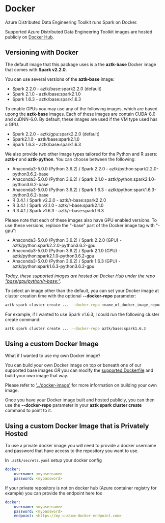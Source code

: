 # Docker
Azure Distributed Data Engineering Toolkit runs Spark on Docker.

Supported Azure Distributed Data Engineering Toolkit images are hosted publicly on [Docker Hub](https://hub.docker.com/r/aztk/base/tags).

## Versioning with Docker
The default image that this package uses is a the __aztk-base__ Docker image that comes with **Spark v2.2.0**.

You can use several versions of the __aztk-base__ image:
- Spark 2.2.0 - aztk/base:spark2.2.0 (default)
- Spark 2.1.0 - aztk/base:spark2.1.0
- Spark 1.6.3 - aztk/base:spark1.6.3

To enable GPUs you may use any of the following images, which are based upong the __aztk-base__ images. Each of these images are contain CUDA-8.0 and cuDNN-6.0. By default, these images are used if the VM type used has a GPU.
- Spark 2.2.0 - aztk/gpu:spark2.2.0 (default)
- Spark2.1.0 - aztk/base:spark2.1.0
- Spark 1.6.3 - aztk/base:spark1.6.3

We also provide two other image types tailored for the Python and R users: __aztk-r__ and __aztk-python__. You can choose between the following:
- Anaconda3-5.0.0 (Python 3.6.2) / Spark 2.2.0 - aztk/python:spark2.2.0-python3.6.2-base
- Anaconda3-5.0.0 (Python 3.6.2) / Spark 2.1.0 - aztk/python:spark2.1.0-python3.6.2-base
- Anaconda3-5.0.0 (Python 3.6.2) / Spark 1.6.3 - aztk/python:spark1.6.3-python3.6.2-base
- R 3.4.1 / Spark v2.2.0 - aztk/r-base:spark2.2.0
- R 3.4.1 / Spark v2.1.0 - aztk/r-base:spark2.1.0
- R 3.4.1 / Spark v1.6.3 - aztk/r-base:spark1.6.3


Please note that each of these images also have GPU enabled versions. To use these versions, replace the "-base" part of the Docker image tag with "-gpu":
- Anaconda3-5.0.0 (Python 3.6.2) / Spark 2.2.0 (GPU) - aztk/python:spark2.2.0-python3.6.2-gpu
- Anaconda3-5.0.0 (Python 3.6.2) / Spark 2.1.0 (GPU) - aztk/python:spark2.1.0-python3.6.2-gpu
- Anaconda3-5.0.0 (Python 3.6.2) / Spark 1.6.3 (GPU) - aztk/python:spark1.6.3-python3.6.2-gpu

*Today, these supported images are hosted on Docker Hub under the repo ["base/gpu/python/r-base:<tag>"](https://hub.docker.com/r/aztk).*

To select an image other than the default, you can set your Docker image at cluster creation time with the optional **--docker-repo** parameter:

```sh
aztk spark cluster create ... --docker-repo <name_of_docker_image_repo>
```

For example, if I wanted to use Spark v1.6.3, I could run the following cluster create command:
```sh
aztk spark cluster create ... --docker-repo aztk/base:spark1.6.3
```

## Using a custom Docker Image
What if I wanted to use my own Docker image?

You can build your own Docker image on top or beneath one of our supported base images _OR_ you can modify the [supported Dockerfile](../docker-image) and build your own image that way.

Please refer to ['../docker-image'](../docker-image) for more information on building your own image.

Once you have your Docker image built and hosted publicly, you can then use the **--docker-repo** parameter in your **aztk spark cluster create** command to point to it.

## Using a custom Docker Image that is Privately Hosted

To use a private docker image you will need to provide a docker username and password that have access to the repository you want to use.

In `.aztk/secrets.yaml` setup your docker config
```yaml
docker:
    username: <myusername>
    password: <mypassword>
```

If your private repository is not on docker hub (Azure container registry for example) you can provide the endpoint here too
```yaml
docker:
    username: <myusername>
    password: <mypassword>
    endpoint: <https://my-custom-docker-endpoint.com>
```
